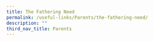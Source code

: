 ```yaml
---
title: The Fathering Need
permalink: /useful-links/Parents/the-fathering-need/
description: ""
third_nav_title: Parents
---
```

